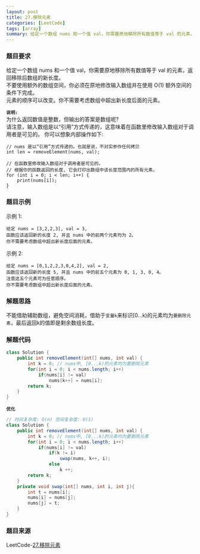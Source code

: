 ```yaml
---
layout: post
title: 27.移除元素
categories: [LeetCode]
tags: [array]
summary: 给定一个数组 nums 和一个值 val，你需要原地移除所有数值等于 val 的元素，返回移除后数组的新长度。
---
```


### 题目要求
给定一个数组 nums 和一个值 val，你需要原地移除所有数值等于 val 的元素，返回移除后数组的新长度。  
不要使用额外的数组空间，你必须在原地修改输入数组并在使用 O(1) 额外空间的条件下完成。  
元素的顺序可以改变。你不需要考虑数组中超出新长度后面的元素。

**`说明:`**  
为什么返回数值是整数，但输出的答案是数组呢?  
请注意，输入数组是以“引用”方式传递的，这意味着在函数里修改输入数组对于调用者是可见的。
你可以想象内部操作如下:

```
// nums 是以“引用”方式传递的。也就是说，不对实参作任何拷贝
int len = removeElement(nums, val);

// 在函数里修改输入数组对于调用者是可见的。
// 根据你的函数返回的长度, 它会打印出数组中该长度范围内的所有元素。
for (int i = 0; i < len; i++) {
    print(nums[i]);
}
```

### 题目示例
示例 1:
```
给定 nums = [3,2,2,3], val = 3,
函数应该返回新的长度 2, 并且 nums 中的前两个元素均为 2。
你不需要考虑数组中超出新长度后面的元素。
```

示例 2:
```
给定 nums = [0,1,2,2,3,0,4,2], val = 2,
函数应该返回新的长度 5, 并且 nums 中的前五个元素为 0, 1, 3, 0, 4。
注意这五个元素可为任意顺序。
你不需要考虑数组中超出新长度后面的元素。
```

### 解题思路
不能借助辅助数组，避免空间消耗，借助于`变量k`来标识[0...k)的元素均为`要删除元素`，最后返回k的值即是剩余数组长度。

### 解题代码
```java
class Solution {
    public int removeElement(int[] nums, int val) {
        int k = 0; // nums中, [0...k)的元素均为要删除元素
        for(int i = 0; i < nums.length; i++)
            if(nums[i] != val)
                nums[k++] = nums[i];
        return k;
    }
}
```

**`优化`**
```java
// 时间复杂度: O(n) 空间复杂度: O(1)
class Solution {
    public int removeElement(int[] nums, int val) {
        int k = 0; // nums中, [0...k)的元素均为要删除元素
        for(int i = 0; i < nums.length; i++)
            if(nums[i] != val)
                if(k != i)
                    swap(nums, k++, i);
                else
                    k ++;
        return k;
    }
    private void swap(int[] nums, int i, int j){
        int t = nums[i];
        nums[i] = nums[j];
        nums[j] = t;
    }
}
```

### 题目来源
LeetCode-[27.移除元素](https://leetcode-cn.com/problems/remove-element/)